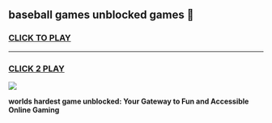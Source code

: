 
## baseball games unblocked games 👋
<h3>
<a href="https://premium.freeplayer.one?title=baseball_games_unblocked_games&ref=13F">CLICK TO PLAY</a></h3>
<hr>

<h3>
<a href="https://premium.freeplayer.one?title=baseball_games_unblocked_games&ref=13F">CLICK 2 PLAY</a>
  
</h3>

<a href="https://premium.freeplayer.one?title=baseball_games_unblocked_games&ref=12F/"><img src="https://clearcache.store/games.png"></a>


**worlds hardest game unblocked: Your Gateway to Fun and Accessible Online Gaming**

